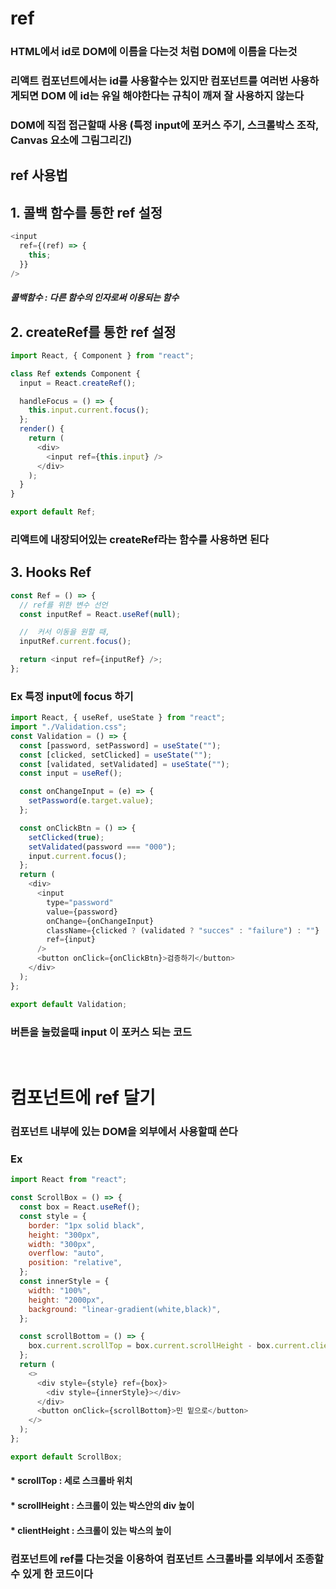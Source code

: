 # ref

### HTML에서 id로 DOM에 이름을 다는것 처럼 DOM에 이름을 다는것

### 리액트 컴포넌트에서는 id를 사용할수는 있지만 컴포넌트를 여러번 사용하게되면 DOM 에 id는 유일 해야한다는 규칙이 깨져 잘 사용하지 않는다

### DOM에 직접 접근할때 사용 (특정 input에 포커스 주기, 스크롤박스 조작, Canvas 요소에 그림그리긴)

## ref 사용법

## 1. 콜백 함수를 통한 ref 설정

```js
<input
  ref={(ref) => {
    this;
  }}
/>
```

##### 콜백함수 : 다른 함수의 인자로써 이용되는 함수

## 2. createRef를 통한 ref 설정

```js
import React, { Component } from "react";

class Ref extends Component {
  input = React.createRef();

  handleFocus = () => {
    this.input.current.focus();
  };
  render() {
    return (
      <div>
        <input ref={this.input} />
      </div>
    );
  }
}

export default Ref;
```

### 리액트에 내장되어있는 createRef라는 함수를 사용하면 된다

## 3. Hooks Ref

```js
const Ref = () => {
  // ref를 위한 변수 선언
  const inputRef = React.useRef(null);

  //  커서 이동을 원할 때,
  inputRef.current.focus();

  return <input ref={inputRef} />;
};
```

### Ex 특정 input에 focus 하기

```js
import React, { useRef, useState } from "react";
import "./Validation.css";
const Validation = () => {
  const [password, setPassword] = useState("");
  const [clicked, setClicked] = useState("");
  const [validated, setValidated] = useState("");
  const input = useRef();

  const onChangeInput = (e) => {
    setPassword(e.target.value);
  };

  const onClickBtn = () => {
    setClicked(true);
    setValidated(password === "000");
    input.current.focus();
  };
  return (
    <div>
      <input
        type="password"
        value={password}
        onChange={onChangeInput}
        className={clicked ? (validated ? "succes" : "failure") : ""}
        ref={input}
      />
      <button onClick={onClickBtn}>검증하기</button>
    </div>
  );
};

export default Validation;
```

### 버튼을 눌렀을때 input 이 포커스 되는 코드

<br/>

# 컴포넌트에 ref 달기

### 컴포넌트 내부에 있는 DOM을 외부에서 사용할때 쓴다

### Ex

```js
import React from "react";

const ScrollBox = () => {
  const box = React.useRef();
  const style = {
    border: "1px solid black",
    height: "300px",
    width: "300px",
    overflow: "auto",
    position: "relative",
  };
  const innerStyle = {
    width: "100%",
    height: "2000px",
    background: "linear-gradient(white,black)",
  };

  const scrollBottom = () => {
    box.current.scrollTop = box.current.scrollHeight - box.current.clientHeight;
  };
  return (
    <>
      <div style={style} ref={box}>
        <div style={innerStyle}></div>
      </div>
      <button onClick={scrollBottom}>민 밑으로</button>
    </>
  );
};

export default ScrollBox;
```

#### \* scrollTop : 세로 스크롤바 위치

#### \* scrollHeight : 스크롤이 있는 박스안의 div 높이

#### \* clientHeight : 스크롤이 있는 박스의 높이

### 컴포넌트에 ref를 다는것을 이용하여 컴포넌트 스크롤바를 외부에서 조종할수 있게 한 코드이다
